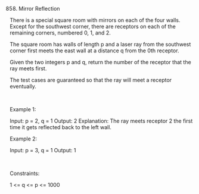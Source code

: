 858. Mirror Reflection

There is a special square room with mirrors on each of the four walls. Except for the southwest corner, there are receptors on each of the remaining corners, numbered 0, 1, and 2.

The square room has walls of length p and a laser ray from the southwest corner first meets the east wall at a distance q from the 0th receptor.

Given the two integers p and q, return the number of the receptor that the ray meets first.

The test cases are guaranteed so that the ray will meet a receptor eventually.

 

Example 1:

Input: p = 2, q = 1
Output: 2
Explanation: The ray meets receptor 2 the first time it gets reflected back to the left wall.


Example 2:

Input: p = 3, q = 1
Output: 1


 

Constraints:

1 <= q <= p <= 1000